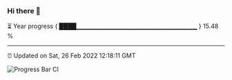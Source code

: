 ### Hi there 👋

⏳ Year progress { ████▁▁▁▁▁▁▁▁▁▁▁▁▁▁▁▁▁▁▁▁▁▁▁▁▁▁ } 15.48 %

---

⏰ Updated on Sat, 26 Feb 2022 12:18:11 GMT

![Progress Bar CI](https://github.com/liununu/liununu/workflows/Progress%20Bar%20CI/badge.svg)
